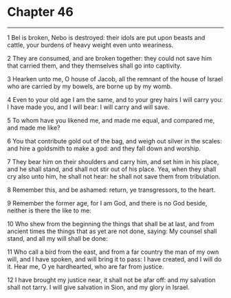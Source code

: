 # Chapter 46

***

1 Bel is broken, Nebo is destroyed: their idols are put upon beasts and cattle, your burdens of heavy weight even unto weariness.

2 They are consumed, and are broken together: they could not save him that carried them, and they themselves shall go into captivity.

3 Hearken unto me, O house of Jacob, all the remnant of the house of Israel who are carried by my bowels, are borne up by my womb.

4 Even to your old age I am the same, and to your grey hairs I will carry you: I have made you, and I will bear: I will carry and will save.

5 To whom have you likened me, and made me equal, and compared me, and made me like?

6 You that contribute gold out of the bag, and weigh out silver in the scales: and hire a goldsmith to make a god: and they fall down and worship.

7 They bear him on their shoulders and carry him, and set him in his place, and he shall stand, and shall not stir out of his place. Yea, when they shall cry also unto him, he shall not hear: he shall not save them from tribulation.

8 Remember this, and be ashamed: return, ye transgressors, to the heart.

9 Remember the former age, for I am God, and there is no God beside, neither is there the like to me:

10 Who shew from the beginning the things that shall be at last, and from ancient times the things that as yet are not done, saying: My counsel shall stand, and all my will shall be done:

11 Who call a bird from the east, and from a far country the man of my own will, and I have spoken, and will bring it to pass: I have created, and I will do it. Hear me, O ye hardhearted, who are far from justice.

12 I have brought my justice near, it shall not be afar off: and my salvation shall not tarry. I will give salvation in Sion, and my glory in Israel.

